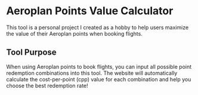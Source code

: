 # Aeroplan Points Value Calculator

This tool is a personal project I created as a hobby to help users maximize the value of their Aeroplan points when booking flights.

## Tool Purpose

When using Aeroplan points to book flights, you can input all possible point redemption combinations into this tool. The website will automatically calculate the cost-per-point (cpp) value for each combination and help you choose the best redemption rate!

